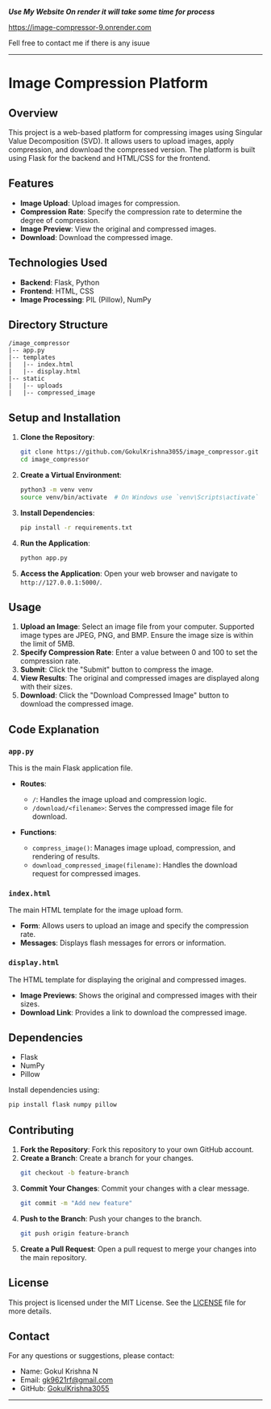 ***Use My Website On render it will take some time for process***

https://image-compressor-9.onrender.com

Fell free to contact me if there is any isuue

---

# Image Compression Platform

## Overview

This project is a web-based platform for compressing images using Singular Value Decomposition (SVD). It allows users to upload images, apply compression, and download the compressed version. The platform is built using Flask for the backend and HTML/CSS for the frontend.

## Features

- **Image Upload**: Upload images for compression.
- **Compression Rate**: Specify the compression rate to determine the degree of compression.
- **Image Preview**: View the original and compressed images.
- **Download**: Download the compressed image.

## Technologies Used

- **Backend**: Flask, Python
- **Frontend**: HTML, CSS
- **Image Processing**: PIL (Pillow), NumPy

## Directory Structure

```
/image_compressor
|-- app.py
|-- templates
|   |-- index.html
|   |-- display.html
|-- static
|   |-- uploads
|   |-- compressed_image
```

## Setup and Installation

1. **Clone the Repository**:
   ```bash
   git clone https://github.com/GokulKrishna3055/image_compressor.git
   cd image_compressor
   ```

2. **Create a Virtual Environment**:
   ```bash
   python3 -m venv venv
   source venv/bin/activate  # On Windows use `venv\Scripts\activate`
   ```

3. **Install Dependencies**:
   ```bash
   pip install -r requirements.txt
   ```

4. **Run the Application**:
   ```bash
   python app.py
   ```

5. **Access the Application**:
   Open your web browser and navigate to `http://127.0.0.1:5000/`.

## Usage

1. **Upload an Image**: Select an image file from your computer. Supported image types are JPEG, PNG, and BMP. Ensure the image size is within the limit of 5MB.
2. **Specify Compression Rate**: Enter a value between 0 and 100 to set the compression rate.
3. **Submit**: Click the "Submit" button to compress the image.
4. **View Results**: The original and compressed images are displayed along with their sizes.
5. **Download**: Click the "Download Compressed Image" button to download the compressed image.

## Code Explanation

### `app.py`

This is the main Flask application file.

- **Routes**:
  - `/`: Handles the image upload and compression logic.
  - `/download/<filename>`: Serves the compressed image file for download.

- **Functions**:
  - `compress_image()`: Manages image upload, compression, and rendering of results.
  - `download_compressed_image(filename)`: Handles the download request for compressed images.

### `index.html`

The main HTML template for the image upload form.

- **Form**: Allows users to upload an image and specify the compression rate.
- **Messages**: Displays flash messages for errors or information.

### `display.html`

The HTML template for displaying the original and compressed images.

- **Image Previews**: Shows the original and compressed images with their sizes.
- **Download Link**: Provides a link to download the compressed image.

## Dependencies

- Flask
- NumPy
- Pillow

Install dependencies using:
```bash
pip install flask numpy pillow
```

## Contributing

1. **Fork the Repository**: Fork this repository to your own GitHub account.
2. **Create a Branch**: Create a branch for your changes.
   ```bash
   git checkout -b feature-branch
   ```
3. **Commit Your Changes**: Commit your changes with a clear message.
   ```bash
   git commit -m "Add new feature"
   ```
4. **Push to the Branch**: Push your changes to the branch.
   ```bash
   git push origin feature-branch
   ```
5. **Create a Pull Request**: Open a pull request to merge your changes into the main repository.

## License

This project is licensed under the MIT License. See the [LICENSE](LICENSE) file for more details.

## Contact

For any questions or suggestions, please contact:

- Name: Gokul Krishna N
- Email: gk9621rf@gmail.com
- GitHub: [GokulKrishna3055](https://github.com/GokulKrishna3055)

---
